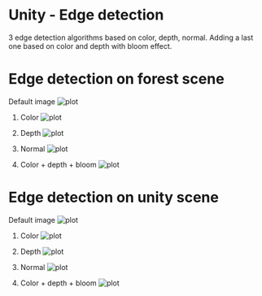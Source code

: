 # Unity - Edge detection

3 edge detection algorithms based on color, depth, normal.
Adding a last one based on color and depth with bloom effect.

# Edge detection on forest scene

Default image
![plot](results/forest/default.png)

1. Color
![plot](results/forest/color.png)

2. Depth
![plot](results/forest/depth.png)

3. Normal
![plot](results/forest/normal.png)

4. Color + depth + bloom
![plot](results/forest/bloom.png)

# Edge detection on unity scene

Default image
![plot](results/unity/default.png)

1. Color
![plot](results/unity/color.png)

2. Depth
![plot](results/unity/depth.png)

3. Normal
![plot](results/unity/normal.png)

4. Color + depth + bloom
![plot](results/unity/bloom.png)

